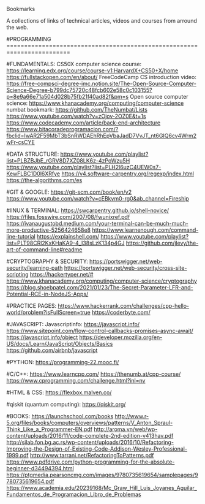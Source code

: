 Bookmarks

A collections of links of technical articles, videos and courses from arround the web.

#PROGRAMMING ========================================================================

#FUNDAMENTALS:
	CS50X computer science course:  https://learning.edx.org/course/course-v1:HarvardX+CS50+X/home
	https://fullstackopen.com/en/about/
	FreeCodeCamp CS introduction video:  https://free-compsci-degree-imc.notion.site/The-Open-Source-Computer-Science-Degree-b799dc75720c48fcb602e58c0c103155?p=8e9a66e71a504d028b75fb21f40ad82f&pm=s
	Open source computer science:  https://www.khanacademy.org/computing/computer-science
	numbat bookmark:  https://github.com/TheNumbat/Lists
	https://www.youtube.com/watch?v=zOjov-2OZ0E&t=1s
	https://www.codecademy.com/article/back-end-architecture
	https://www.bitacoradeprogramacion.com/?fbclid=IwAR2F59MbT3bSnRWDAEhRhEpVbaJadD7VvJT_nt6GIQ6cv4Wrm2wFr-csCYE

#DATA STRUCTURE:
	https://www.youtube.com/playlist?list=PLBZBJbE_rGRV8D7XZ08LK6z-4zPoWzu5H
	https://www.youtube.com/playlist?list=PLH2l6uzC4UEW0s7-KewFLBC1D0l6XRfye
	https://v4.software-carpentry.org/regexp/index.html
	https://the-algorithms.com/es

#GIT & GOOGLE:
	https://git-scm.com/book/en/v2
	https://www.youtube.com/watch?v=cEBkvm0-rg0&ab_channel=Fireship

#lINUX & TERMINAL:
	https://swcarpentry.github.io/shell-novice/
	https://files.fosswire.com/2007/08/fwunixref.pdf
	https://ivanaugustobd.medium.com/your-terminal-can-be-much-much-more-productive-5256424658e8
	https://www.learnenough.com/command-line-tutorial
	https://explainshell.com/
	https://www.youtube.com/playlist?list=PLT98CRl2KxKHaKA9-4_I38sLzK134p4GJ
	https://github.com/jlevy/the-art-of-command-line#readme

#CRYPTOGRAPHY & SECURITY:
	https://portswigger.net/web-security/learning-path
	https://portswigger.net/web-security/cross-site-scripting
	https://hackertyper.net/#
	https://www.khanacademy.org/computing/computer-science/cryptography	
	https://blog.shoebpatel.com/2021/01/23/The-Secret-Parameter-LFR-and-Potential-RCE-in-NodeJS-Apps/

#PRACTICE PAGES:
	https://www.hackerrank.com/challenges/cpp-hello-world/problem?isFullScreen=true
	https://coderbyte.com/
	

#JAVASCRIPT:
	Javascriptinfo:  https://javascript.info/
	https://www.sitepoint.com/flow-control-callbacks-promises-async-await/
	https://javascript.info/object
	https://developer.mozilla.org/en-US/docs/Learn/JavaScript/Objects/Basics
	https://github.com/airbnb/javascript

#PYTHON:
	https://programming-22.mooc.fi/

#C/C++:
	https://www.learncpp.com/
	https://thenumb.at/cpp-course/
	https://www.cprogramming.com/challenge.html?inl=nv

#HTML & CSS:
	https://flexbox.malven.co/

#qiskit (quantum computing): 
	https://qiskit.org/

#BOOKS:
	https://launchschool.com/books
	http://www.r-5.org/files/books/computers/overviews/patterns/V_Anton_Spraul-Think_Like_a_Programmer-EN.pdf
	http://aroma.vn/web/wp-content/uploads/2016/11/code-complete-2nd-edition-v413hav.pdf	
	http://silab.fon.bg.ac.rs/wp-content/uploads/2016/10/Refactoring-Improving-the-Design-of-Existing-Code-Addison-Wesley-Professional-1999.pdf
	http://www.tarrani.net/RefactoringToPatterns.pdf
	https://www.pdfdrive.com/python-programming-for-the-absolute-beginner-d34494394.html
	https://ptgmedia.pearsoncmg.com/images/9780735619654/samplepages/9780735619654.pdf 
	https://www.academia.edu/20239168/Mc_Graw_Hill_Luis_Joyanes_Aguilar_Fundamentos_de_Programacion_Libro_de_Problemas
